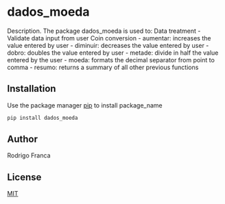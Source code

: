 # dados_moeda

Description. 
The package dados_moeda is used to:
Data treatment
	- Validate data input from user
Coin conversion
	- aumentar: increases the value entered by user
	- diminuir: decreases the value entered by user
	- dobro: doubles the value entered by user
	- metade: divide in half the value entered by the user
	- moeda: formats the decimal separator from point to comma
	- resumo: returns a summary of all other previous functions

## Installation

Use the package manager [pip](https://pip.pypa.io/en/stable/) to install package_name

```bash
pip install dados_moeda
```

## Author
Rodrigo Franca

## License
[MIT](https://choosealicense.com/licenses/mit/)
